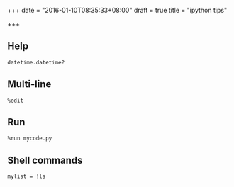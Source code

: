 +++
date = "2016-01-10T08:35:33+08:00"
draft = true
title = "ipython tips"

+++



## Help

```
datetime.datetime?
```

## Multi-line

```
%edit
```

## Run

```
%run mycode.py
```

## Shell commands

```
mylist = !ls
```